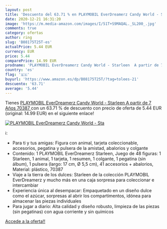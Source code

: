 ```yaml
---
layout: post
title: 'Descuento del 63.71 % en PLAYMOBIL EverDreamerz Candy World - Sta'
date: 2020-12-21 16:31:20
image: 'https://m.media-amazon.com/images/I/51T+S9MAQAL._SL200_.jpg'
comments: true
category: ofertas
author: ring
slug: 'B08175T25T-es'
actualPrice: 5.44 EUR
currency: EUR
price: 5.44
comparePrice: 14.99 EUR
prodname: 'PLAYMOBIL EverDreamerz Candy World - Starleen  A partir de 7 Años  70387 '
country: 'es'
flag: '🇪🇸'
buyurl: 'https://www.amazon.es/dp/B08175T25T/?tag=tolees-21'
descuento: '63.71'
average: '5.44'
---
```


Tienes [PLAYMOBIL EverDreamerz Candy World - Starleen  A partir de 7 Años  70387 ](https://www.amazon.es/dp/B08175T25T/?tag=tolees-21) con un 63.71 % de descuento con precio de oferta de 5.44 EUR (original: 14.99 EUR) en el siguiente enlace!

[![PLAYMOBIL EverDreamerz Candy World - Sta](https://m.media-amazon.com/images/I/51T+S9MAQAL._SL200_.jpg)](https://www.amazon.es/dp/B08175T25T/?tag=tolees-21)

ℹ️:

- Para ti y tus amigas: Figura con animal, tarjeta coleccionable, accesorios, pegatina y pulsera de la amistad, abalorios y colgante
- Contenido: 1 PLAYMOBIL EverDreamerz Starleen, Juego de 48 figuras: 1 Starleen, 1 animal, 1 tarjeta, 1 resumen, 1 colgante, 1 pegatina (sin álbum), 1 pulsera (largo: 17 cm, Ø 5,5 cm), 41 accesorios + abalorios, Material: plástico, 70387
- Viaje a la tierra de los dulces: Starleen de la colección PLAYMOBIL EverDreamerz y mucho más en una caja sorpresa para coleccionar e intercambiar
- Experiencia única al desempacar: Empaquetado en un diseño dulce como el azúcar, sorpresas al abrir los compartimentos, idónea para almacenar las piezas individuales
- Para jugar a diario: Alta calidad y diseño robusto, limpieza de las piezas (sin pegatinas) con agua corriente y sin químicos

[Accede a la oferta!!](https://www.amazon.es/dp/B08175T25T/?tag=tolees-21)

